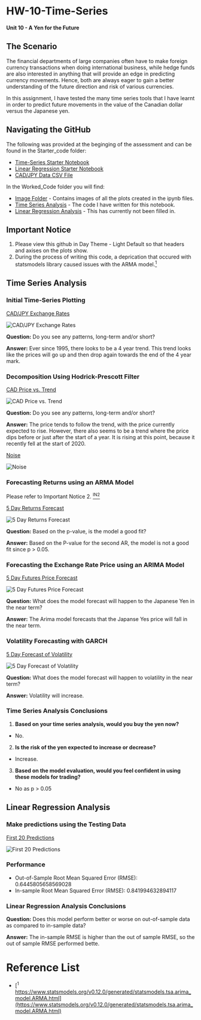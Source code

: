 # HW-10-Time-Series
**Unit 10 - A Yen for the Future**

## The Scenario

The financial departments of large companies often have to make foreign currency transactions when doing international business, while hedge funds are also interested in anything that will provide an edge in predicting currency movements. Hence, both are always eager to gain a better understanding of the future direction and risk of various currencies.

In this assignment, I have tested the many time series tools that I have learnt in order to predict future movements in the value of the Canadian dollar versus the Japanese yen.

## Navigating the GitHub

The following was provided at the beginging of the assessment and can be found in the Starter_code folder:

- [Time-Series Starter Notebook](https://github.com/RaelynSangil/HW-10-Time-Series/blob/a31665b343453e45e61d0c8e91965a7f480c834f/Starter_Code/time_series_analysis.ipynb)
- [Linear Regression Starter Notebook](https://github.com/RaelynSangil/HW-10-Time-Series/blob/a31665b343453e45e61d0c8e91965a7f480c834f/Starter_Code/regression_analysis.ipynb)
- [CAD/JPY Data CSV File](https://github.com/RaelynSangil/HW-10-Time-Series/blob/a31665b343453e45e61d0c8e91965a7f480c834f/Starter_Code/cad_jpy.csv)

In the Worked_Code folder you will find:

- [Image Folder](https://github.com/RaelynSangil/HW-10-Time-Series/tree/main/Worked_Code/Image) - Contains images of all the plots created in the ipynb files.
- [Time Series Analysis](https://github.com/RaelynSangil/HW-10-Time-Series/blob/05a1df497e87a15cbe516161b0563fa11628a30b/Worked_Code/regression_analysis.ipynb) - The code I have written for this notebook.
- [Linear Regression Analysis](https://github.com/RaelynSangil/HW-10-Time-Series/blob/05a1df497e87a15cbe516161b0563fa11628a30b/Worked_Code/regression_analysis.ipynb) - This has currently not been filled in.

## Important Notice

1. Please view this github in Day Theme - Light Default so that headers and axises on the plots show.
2. During the process of writing this code, a deprication that occured with statsmodels library caused issues with the ARMA model.[<sup>1</sup>](#reference-list)

## Time Series Analysis

### Initial Time-Series Plotting

<ins> CAD/JPY Exchange Rates </ins>

![CAD/JPY Exchange Rates](https://github.com/RaelynSangil/HW-10-Time-Series/blob/a6b881ec7a2951b3c816e81172922e72f163a0ae/Worked_Code/Image/CADorJPY_Exchange_Rates_plot.png)

**Question:** Do you see any patterns, long-term and/or short?

**Answer:** Ever since 1995, there looks to be a 4 year trend. This trend looks like the prices will go up and then drop again towards the end of the 4 year mark.

### Decomposition Using Hodrick-Prescott Filter

<ins> CAD Price vs. Trend </ins>

![CAD Price vs. Trend](https://github.com/RaelynSangil/HW-10-Time-Series/blob/a6b881ec7a2951b3c816e81172922e72f163a0ae/Worked_Code/Image/CAD_Price_vs._Trend_plot.png)

**Question:** Do you see any patterns, long-term and/or short?

**Answer:** The price tends to follow the trend, with the price currently expected to rise. However, there also seems to be a trend where the price dips before or just after the start of a year. It is rising at this point, because it recently fell at the start of 2020.

<ins> Noise </ins>

![Noise](https://github.com/RaelynSangil/HW-10-Time-Series/blob/a6b881ec7a2951b3c816e81172922e72f163a0ae/Worked_Code/Image/Noise_plot.png)

### Forecasting Returns using an ARMA Model

Please refer to Important Notice 2. [<sup>IN2</sup>](#important-notice)

<ins> 5 Day Returns Forecast </ins>

![5 Day Returns Forecast](https://github.com/RaelynSangil/HW-10-Time-Series/blob/a6b881ec7a2951b3c816e81172922e72f163a0ae/Worked_Code/Image/5_Day_Returns_Forecast_plot.png)

**Question:** Based on the p-value, is the model a good fit?

**Answer:** Based on the P-value for the second AR, the model is not a good fit since p > 0.05.

### Forecasting the Exchange Rate Price using an ARIMA Model

<ins> 5 Day Futures Price Forecast </ins>

![5 Day Futures Price Forecast](https://github.com/RaelynSangil/HW-10-Time-Series/blob/a6b881ec7a2951b3c816e81172922e72f163a0ae/Worked_Code/Image/5_Day_Future_Price_Forecast_plot.png)

**Question:** What does the model forecast will happen to the Japanese Yen in the near term?

**Answer:** The Arima model forecasts that the Japanse Yes price will fall in the near term.

### Volatility Forecasting with GARCH

<ins> 5 Day Forecast of Volatility </ins>

![5 Day Forecast of Volatility](https://github.com/RaelynSangil/HW-10-Time-Series/blob/a6b881ec7a2951b3c816e81172922e72f163a0ae/Worked_Code/Image/5_Day_Forecast_of_Volatility_plot.png)

**Question:** What does the model forecast will happen to volatility in the near term?

**Answer:** Volatility will increase.

### Time Series Analysis Conclusions

1. **Based on your time series analysis, would you buy the yen now?**

- No.

2. **Is the risk of the yen expected to increase or decrease?**

- Increase.

3. **Based on the model evaluation, would you feel confident in using these models for trading?**

- No as p > 0.05

## Linear Regression Analysis

### Make predictions using the Testing Data

<ins> First 20 Predictions </ins>

![First 20 Predictions](https://github.com/RaelynSangil/HW-10-Time-Series/blob/69915cfde66e870bff5f4f103ff333eb3be58cf2/Worked_Code/Image/First_20_Predictions.PNG)

### Performance

- Out-of-Sample Root Mean Squared Error (RMSE): 0.6445805658569028
- In-sample Root Mean Squared Error (RMSE): 0.841994632894117

### Linear Regression Analysis Conclusions

**Question:** Does this model perform better or worse on out-of-sample data as compared to in-sample data?

**Answer:** The in-sample RMSE is higher than the out of sample RMSE, so the out of sample RMSE performed bette.

# Reference List
- [<sup>1</sup> https://www.statsmodels.org/v0.12.0/generated/statsmodels.tsa.arima_model.ARMA.html](https://www.statsmodels.org/v0.12.0/generated/statsmodels.tsa.arima_model.ARMA.html)
